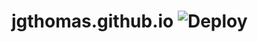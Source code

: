 # jgthomas.github.io ![Deploy](https://github.com/jgthomas/jgthomas.github.io/workflows/Deploy/badge.svg)
